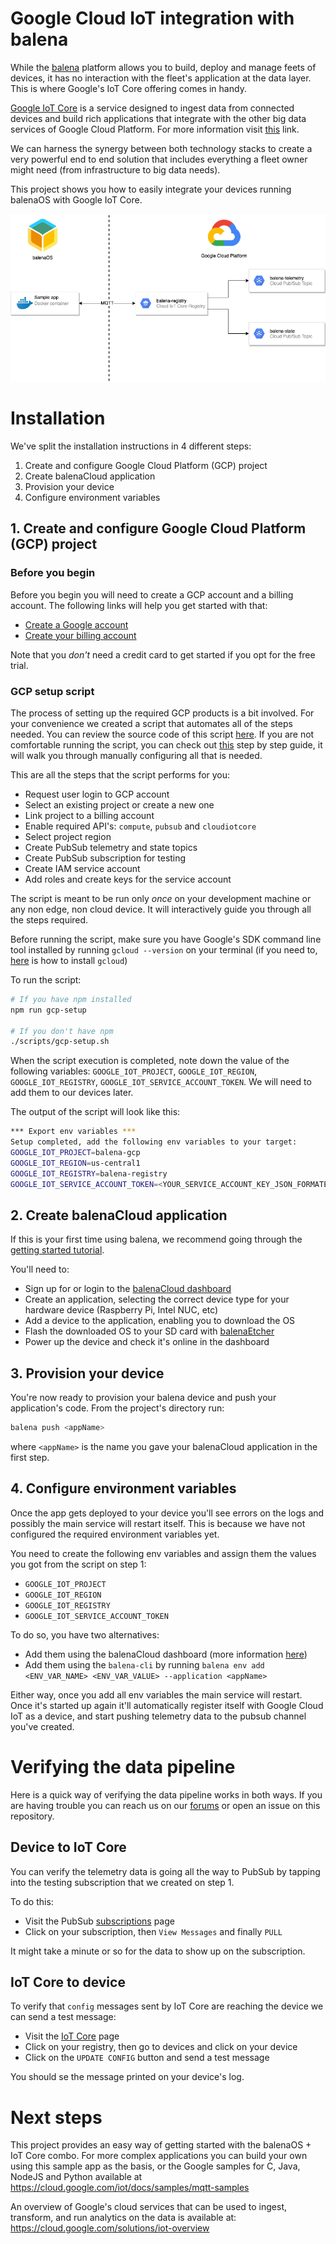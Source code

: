 # Google Cloud IoT integration with balena

While the [balena](https://www.balena.io/what-is-balena) platform allows you to build, deploy and manage feets of devices, it has no interaction with the fleet's application at the data layer. This is where Google's IoT Core offering comes in handy.

[Google IoT Core](https://cloud.google.com/iot/docs/) is a service designed to ingest data from connected devices and build rich applications that integrate with the other big data services of Google Cloud Platform. For more information visit [this](https://cloud.google.com/solutions/iot/) link.

We can harness the synergy between both technology stacks to create a very powerful end to end solution that includes everything a fleet owner might need (from infrastructure to big data needs).


This project shows you how to easily integrate your devices running balenaOS with Google IoT Core. 

![diagram](img/diagram.png)

# Installation

We've split the installation instructions in 4 different steps:
1. Create and configure Google Cloud Platform (GCP) project
2. Create balenaCloud application
3. Provision your device
4. Configure environment variables

## 1. Create and configure Google Cloud Platform (GCP) project

### Before you begin
Before you begin you will need to create a GCP account and a billing account. The following links will help you get started with that:
- [Create a Google account](https://support.google.com/accounts/answer/27441?hl=en)
- [Create your billing account](https://cloud.google.com/billing/docs/how-to/manage-billing-account)

Note that you *don't* need a credit card to get started if you opt for the free trial.

### GCP setup script
The process of setting up the required GCP products is a bit involved. For your convenience we created a script that automates all of the steps needed. You can review the source code of this script [here](scripts/gcp-setup.sh). If you are not comfortable running the script, you can check out [this](GCPManualSetup.md) step by step guide, it will walk you through manually configuring all that is needed.

This are all the steps that the script performs for you:
- Request user login to GCP account
- Select an existing project or create a new one
- Link project to a billing account
- Enable required API's: `compute`, `pubsub` and `cloudiotcore`
- Select project region
- Create PubSub telemetry and state topics
- Create PubSub subscription for testing
- Create IAM service account
- Add roles and create keys for the service account

The script is meant to be run only *once* on your development machine or any non edge, non cloud device. It will interactively guide you through all the steps required.

Before running the script, make sure you have Google's SDK command line tool installed by running `gcloud --version` on your terminal (if you need to, [here](https://cloud.google.com/sdk/install) is how to install `gcloud`)

To run the script:
```bash
# If you have npm installed
npm run gcp-setup

# If you don't have npm
./scripts/gcp-setup.sh
```

When the script execution is completed, note down the value of the following variables: `GOOGLE_IOT_PROJECT`, `GOOGLE_IOT_REGION`, `GOOGLE_IOT_REGISTRY`, `GOOGLE_IOT_SERVICE_ACCOUNT_TOKEN`. We will need to add them to our devices later.

The output of the script will look like this:
```bash
*** Export env variables ***
Setup completed, add the following env variables to your target:
GOOGLE_IOT_PROJECT=balena-gcp
GOOGLE_IOT_REGION=us-central1
GOOGLE_IOT_REGISTRY=balena-registry
GOOGLE_IOT_SERVICE_ACCOUNT_TOKEN=<YOUR_SERVICE_ACCOUNT_KEY_JSON_FORMATED>
```

## 2. Create balenaCloud application

If this is your first time using balena, we recommend going through the [getting started tutorial](https://www.balena.io/docs/learn/getting-started/raspberrypi3/nodejs/).

You'll need to:
* Sign up for or login to the [balenaCloud dashboard](https://dashboard.balena-cloud.com)
* Create an application, selecting the correct device type for your hardware device (Raspberry Pi, Intel NUC, etc)
* Add a device to the application, enabling you to download the OS
* Flash the downloaded OS to your SD card with [balenaEtcher](https://balena.io/etcher)
* Power up the device and check it's online in the dashboard

## 3. Provision your device

You're now ready to provision your balena device and push your application's code.
From the project's directory run:
```bash
balena push <appName>
```
where `<appName>` is the name you gave your balenaCloud application in the first step.

## 4. Configure environment variables

Once the app gets deployed to your device you'll see errors on the logs and possibly the main service will restart itself. This is because we have not configured the required environment variables yet.

You need to create the following env variables and assign them the values you got from the script on step 1:
- `GOOGLE_IOT_PROJECT`
- `GOOGLE_IOT_REGION`
- `GOOGLE_IOT_REGISTRY`
- `GOOGLE_IOT_SERVICE_ACCOUNT_TOKEN`

To do so, you have two alternatives:
- Add them using the balenaCloud dashboard (more information [here](https://www.balena.io/docs/learn/manage/serv-vars/))
- Add them using the `balena-cli` by running `balena env add <ENV_VAR_NAME> <ENV_VAR_VALUE> --application <appName>`

Either way, once you add all env variables the main service will restart. Once it's started up again it'll automatically register itself with Google Cloud IoT as a device, and start pushing telemetry data to the pubsub channel you've created.

# Verifying the data pipeline
Here is a quick way of verifying the data pipeline works in both ways. If you are having trouble you can reach us on our [forums](https://forums.balena.io/) or open an issue on this repository.


## Device to IoT Core
You can verify the telemetry data is going all the way to PubSub by tapping into the testing subscription that we created on step 1. 

To do this:
- Visit the PubSub [subscriptions](https://console.cloud.google.com/cloudpubsub/subscription) page
- Click on your subscription, then `View Messages` and finally `PULL`

It might take a minute or so for the data to show up on the subscription.

## IoT Core to device
To verify that `config` messages sent by IoT Core are reaching the device we can send a test message:
- Visit the [IoT Core](https://console.cloud.google.com/iot/registries) page
- Click on your registry, then go to devices and click on your device
- Click on the `UPDATE CONFIG` button and send a test message

You should se the message printed on your device's log.


# Next steps

This project provides an easy way of getting started with the balenaOS + IoT Core combo. For more complex applications you can build your own using this sample app as the basis, or the Google samples for C, Java, NodeJS and Python available at https://cloud.google.com/iot/docs/samples/mqtt-samples

An overview of Google's cloud services that can be used to ingest, transform, and run analytics on the data is available at: https://cloud.google.com/solutions/iot-overview
